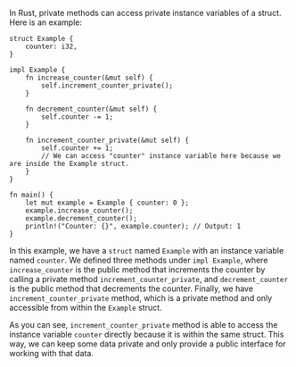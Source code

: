 In Rust, private methods can access private instance variables of a struct. Here is an example:

```
struct Example {
    counter: i32,
}

impl Example {
    fn increase_counter(&mut self) {
        self.increment_counter_private();
    }

    fn decrement_counter(&mut self) {
        self.counter -= 1;
    }

    fn increment_counter_private(&mut self) {
        self.counter += 1;
        // We can access "counter" instance variable here because we are inside the Example struct.
    }
}

fn main() {
    let mut example = Example { counter: 0 };
    example.increase_counter();
    example.decrement_counter();
    println!("Counter: {}", example.counter); // Output: 1
}
```

In this example, we have a `struct` named `Example` with an instance variable named `counter`. We defined three methods under `impl Example`, where `increase_counter` is the public method that increments the counter by calling a private method `increment_counter_private`, and `decrement_counter` is the public method that decrements the counter. Finally, we have `increment_counter_private` method, which is a private method and only accessible from within the `Example` struct.

As you can see, `increment_counter_private` method is able to access the instance variable `counter` directly because it is within the same struct. This way, we can keep some data private and only provide a public interface for working with that data.